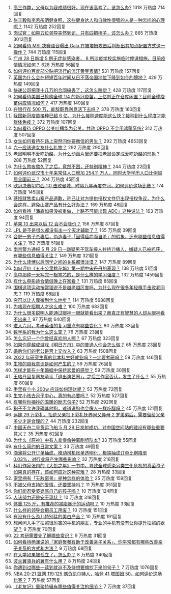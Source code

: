 1. [高三作弊，父母以为我成绩很好，现在该高考了，该怎么办?](https://www.zhihu.com/question/461546823) 1318 万热度 714回复
1. [张丰毅和李若彤晒健身照，这些健身达人和自律性很强的人是一种怎样的心理呢？](https://www.zhihu.com/question/459415948) 1142 万热度 252回复
1. [面试官：如果五位领导突然到访，只有四把椅子，该怎么办？](https://www.zhihu.com/question/456412666) 865 万热度 3012回复
1. [如何看待 MSI 决赛语音曝出 Gala 在被塔姆攻击后判断出其加点配置方式这一操作？](https://www.zhihu.com/question/461780557) 744 万热度 115回复
1. [广州 28 日新增 5 例无症状感染者， 8 所涉疫学校实施临时停课措施，目前疫情情况如何？](https://www.zhihu.com/question/461901108) 628 万热度 56回复
1. [如何评价百度部分贴吧流行的流汗黄豆表情?](https://www.zhihu.com/question/431951953) 531 万热度 157回复
1. [英国为什么会在短短百年时间从日不落帝国地位下降到如今的境地？](https://www.zhihu.com/question/458600603) 429 万热度 149回复
1. [快递公司把我十几万的合同搞丢了，这怎么赔偿？](https://www.zhihu.com/question/374980406) 428 万热度 117回复
1. [如何看待美国已抢购全球 1/4 的新冠疫苗，上亿剂正在仓库闲置？目前全球疫苗供应情况如何？](https://www.zhihu.com/question/460152630) 417 万热度 149回复
1. [在银行存 500 万，能辞职靠利息活下去吗？](https://www.zhihu.com/question/347518117) 378 万热度 160回复
1. [我国新冠疫苗接种已超 6 亿，为什么接种速度能这么快？接种到什么程度才能群体免疫？](https://www.zhihu.com/question/462054245) 372 万热度 107回复
1. [如何看待 OPPO 公关吐槽华为公关，并称 OPPO 不会用鸿蒙系统?](https://www.zhihu.com/question/461394382) 312 万热度 507回复
1. [女生如何看待在路上突然问你要微信的男生？](https://www.zhihu.com/question/320105658) 292 万热度 4653回复
1. [六一应该送女友什么礼物？](https://www.zhihu.com/question/60285884) 292 万热度 290回复
1. [老鼠明明不爱吃奶酪，为什么动画片里还要把老鼠设定成爱吃奶酪的形象？](https://www.zhihu.com/question/454363021) 288 万热度 52回复
1. [为什么熬夜熬久了之后，竟然不困，还特别精神？](https://www.zhihu.com/question/303134019) 244 万热度 22回复
1. [如何评价武汉市十年来常住人口增加 254.11 万人，同时大学学历人口比例越居全国前三？](https://www.zhihu.com/question/461642433) 204 万热度 45回复
1. [欧冠决赛切尔西 1:0 击败曼城，时隔九年再度夺冠，如何评价这场比赛？](https://www.zhihu.com/question/462143896) 174 万热度 145回复
1. [薇娅就售卖山寨产品道歉，称已让对方提供授权文件仍出现授权争议，为什么会这样，避免山寨产品有什么好办法？](https://www.zhihu.com/question/461988510) 169 万热度 48回复
1. [如何看待「潘森如果没被重做，上路不可能出现 ADC」这种说法？](https://www.zhihu.com/question/457008736) 163 万热度 94回复
1. [苹果 13 出来以后 12 会不会降价？](https://www.zhihu.com/question/451198251) 156 万热度 87回复
1. [LPL 是不是很久都没有出一个天才辅助了？](https://www.zhihu.com/question/460740647) 155 万热度 39回复
1. [合肥一男子杀妻后，伪造妻子「因得癌症而自杀」的假象，还有哪些信息值得关注？](https://www.zhihu.com/question/461886353) 152 万热度 51回复
1. [南京警方通报 5 月 29 日一嫌疑男子驾车撞人并持刀捅人，嫌疑人已被抓获，有哪些信息值得关注？](https://www.zhihu.com/question/462129219) 149 万热度 321回复
1. [为什么读博以后同学之间的关系都很淡漠？](https://www.zhihu.com/question/437021655) 147 万热度 89回复
1. [如何评价《五十公里桃花坞》第一期中宋丹丹的表现？](https://www.zhihu.com/question/460852707) 138 万热度 51回复
1. [高中那种一天写完一根笔芯的，是什么样的学习强度？](https://www.zhihu.com/question/388312652) 132 万热度 1459回复
1. [有什么电影适合情侣晚上在家看？](https://www.zhihu.com/question/358887778) 131 万热度 85回复
1. [围棋这项运动按常理说不是越老越厉害吗，为什么现在很多年轻棋手击败老同志？](https://www.zhihu.com/question/432357129) 119 万热度 68回复
1. [穷可以让人卑微到什么地步？](https://www.zhihu.com/question/316979063) 114 万热度 5688回复
1. [为啥现在招聘人才这么难？](https://www.zhihu.com/question/454330385) 100 万热度 683回复
1. [为什么很多聪明人能通过眼神一眼就能看出来？而真正有智慧的人却从眼神看不出来？](https://www.zhihu.com/question/55333539) 97 万热度 640回复
1. [进入六月，考研英语的复习重点有哪些变化？](https://www.zhihu.com/question/397257214) 80 万热度 33回复
1. [数学系的我为什么这么笨？](https://www.zhihu.com/question/461756255) 76 万热度 23回复
1. [怎么忘记一个你曾经喜欢的人啊？](https://www.zhihu.com/question/460591788) 67 万热度 323回复
1. [如果你穿越成游戏《明日方舟》中的普通人你会怎么做？](https://www.zhihu.com/question/461164416) 65 万热度 23回复
1. [婚后你们的老公是否上交收入？](https://www.zhihu.com/question/446421532) 63 万热度 1508回复
1. [2022 年研究生真的比本科生好就业吗？一定要考研吗？](https://www.zhihu.com/question/461310407) 59 万热度 146回复
1. [生物的自我意识是如何产生的？](https://www.zhihu.com/question/459715465) 59 万热度 26回复
1. [怎样才能在十年婚姻中保持恋爱的感觉？](https://www.zhihu.com/question/458200334) 59 万热度 30回复
1. [王珞丹回复网友承认「退出演艺圈」，之后工作室否认，发生了什么？](https://www.zhihu.com/question/461310414) 55 万热度 80回复
1. [手里有个小 200w 应该如何理财呢？](https://www.zhihu.com/question/458397585) 53 万热度 72回复
1. [生完小孩去月子中心，真的有必要吗？](https://www.zhihu.com/question/350300161) 52 万热度 527回复
1. [有哪些你摘抄的温暖的励志句子?](https://www.zhihu.com/question/435739334) 52 万热度 292回复
1. [狗子不允许我碰其他狗，难道说狗也会像人一样吃醋吗？](https://www.zhihu.com/question/461721289) 45 万热度 121回复
1. [远嫁 29 万彩礼，拒绝父亲扣下彩礼抚养同父异母 2 岁弟弟后，需要留给父亲多少才是合理的？](https://www.zhihu.com/question/461285207) 44 万热度 232回复
1. [中国天舟二号货运飞船 5 月 29 日发射成功，对中国空间站的建设有哪些重要意义？](https://www.zhihu.com/question/460289721) 35 万热度 62回复
1. [为什么《原神》中有人拿零命钟离刷组队本?](https://www.zhihu.com/question/460950761) 33 万热度 55回复
1. [有什么简约的日常文案？](https://www.zhihu.com/question/453999428) 33 万热度 49回复
1. [滴滴将公开订单抽成，推动司机账单透明化，极端抽成订单比例降至 0.03%，对行业将产生哪些影响？](https://www.zhihu.com/question/461562442) 32 万热度 216回复
1. [科幻作家张冉的《大饥之年》一书中，导致全球感染另类生化危机的真菌孢子如果真的存在，该如何应对这种灾难？](https://www.zhihu.com/question/368901650) 28 万热度 33回复
1. [家里拥有「无敌窗景」是种怎样的体验？](https://www.zhihu.com/question/459289624) 25 万热度 159回复
1. [不被父母支持的爱情，还要坚持吗？](https://www.zhihu.com/question/461036682) 11 万热度 351回复
1. [你们能忍受婆婆骂自己的孩子吗？](https://www.zhihu.com/question/454976302) 10 万热度 124回复
1. [人该努力还是安于现状？](https://www.zhihu.com/question/459993654) 10 万热度 319回复
1. [体重 125 斤，有推荐的减脂暴汗的运动吗？](https://www.zhihu.com/question/459003254) 10 万热度 33回复
1. [什么样的领导会把员工用废？](https://www.zhihu.com/question/456420261) 10 万热度 151回复
1. [有没有什么劲儿特别猛的美白产品？](https://www.zhihu.com/question/441955092) 10 万热度 191回复
1. [想问问入手了拍照很厉害的手机的朋友，专业的手机有没有让你提升拍照的欲望？](https://www.zhihu.com/question/456656210) 9 万热度 70回复
1. [22 考研需要先了解哪些常识？](https://www.zhihu.com/question/461846241) 9 万热度 31回复
1. [如何看待杨澜说的「家庭聚餐有助于改善亲子关系」，你平常都有哪些改善亲子关系的方式和方法？](https://www.zhihu.com/question/461641332) 9 万热度 68回复
1. [在大学如果被孤立了，怎么办？](https://www.zhihu.com/question/455681882) 8 万热度 340回复
1. [波兰翼骑兵的翼有什么用？](https://www.zhihu.com/question/55305997) 8 万热度 24回复
1. [你遇到过哪些一读到就迫不及待想要摘抄下来的句子？](https://www.zhihu.com/question/456839676) 7 万热度 1076回复
1. [NBA 20-21 篮网 119:125 憾负凯尔特人，哈登 41 塔图姆 50，如何评价这场比赛？](https://www.zhihu.com/question/461978153) 7 万热度 57回复
1. [《老友记》重聚特辑有哪些值得关注的细节？](https://www.zhihu.com/question/461644828) 7 万热度 37回复